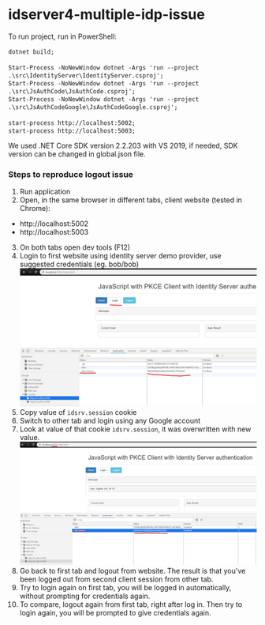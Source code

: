 # idserver4-multiple-idp-issue

To run project, run in PowerShell:
```
dotnet build;

Start-Process -NoNewWindow dotnet -Args 'run --project .\src\IdentityServer\IdentityServer.csproj';
Start-Process -NoNewWindow dotnet -Args 'run --project .\src\JsAuthCode\JsAuthCode.csproj';
Start-Process -NoNewWindow dotnet -Args 'run --project .\src\JsAuthCodeGoogle\JsAuthCodeGoogle.csproj';

start-process http://localhost:5002;
start-process http://localhost:5003;
```

We used .NET Core SDK version 2.2.203 with VS 2019, if needed, SDK version can be changed in global.json file.

### Steps to reproduce logout issue
1. Run application
2. Open, in the same browser in different tabs, client website (tested in Chrome):
  - http://localhost:5002
  - http://localhost:5003
3. On both tabs open dev tools (F12)
4. Login to first website using identity server demo provider, use suggested credentials (eg. bob/bob)
	![Logged In Imange](https://raw.githubusercontent.com/moskam/idserver4-multiple-idp-issue/master/images/01_first_logged_in.png "Logged in image")
5. Copy value of `idsrv.session` cookie
6. Switch to other tab and login using any Google account
7. Look at value of that cookie `idsrv.session`, it was overwritten with new value.
	![Logged In Imange](https://raw.githubusercontent.com/moskam/idserver4-multiple-idp-issue/master/images/02_first_after_google_login.png "After seconfg gogged in image")
8. Go back to first tab and logout from website. The result is that you've been logged out from second client session from other tab.
9. Try to login again on first tab, you will be logged in automatically, without prompting for credentials again.
10. To compare, logout again from first tab, right after log in. Then try to login again, you will be prompted to give credentials again.
